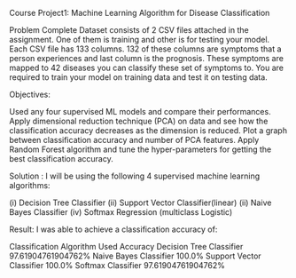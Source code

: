 Course Project1: Machine Learning Algorithm for Disease Classification

Problem 
Complete Dataset consists of 2 CSV files attached in the assignment. One of them is training and other is for testing your model. Each CSV file has 133 columns. 132 of these columns are symptoms that a person experiences and last column is the prognosis. These symptoms are mapped to 42 diseases you can classify these set of symptoms to. You are required to train your model on training data and test it on testing data.

Objectives:

Used any four supervised ML models and compare their performances.
Apply dimensional reduction technique (PCA) on data and see how the classification accuracy decreases as the dimension is reduced. Plot a graph between classification accuracy and number of PCA features.
Apply Random Forest algorithm and tune the hyper-parameters for getting the best classification accuracy.

Solution :
I will be using the following 4 supervised machine learning algorithms:

(i) Decision Tree Classifier
(ii) Support Vector Classifier(linear)
(ii) Naive Bayes Classifier
(iv) Softmax Regression (multiclass Logistic)


Result:
I was able to achieve a classification accuracy of:

Classification Algorithm Used	Accuracy
Decision Tree Classifier	    97.61904761904762%
Naive Bayes Classifier	        100.0%
Support Vector Classifier	    100.0%
Softmax Classifier	            97.61904761904762%
